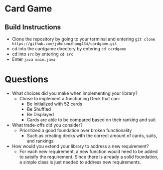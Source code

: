 # Card Game
## Build Instructions 
   - Clone the repository by going to your terminal and entering `git clone https://github.com/johnsonzhang434/cardgame.git`
   - cd into the cardgame directory by entering `cd cardgame`
   - cd into `src` by entering `cd src`
   - Enter `java main.java`
   
# Questions
- What choices did you make when implementing your library?
  - Chose to implement a functioning Deck that can:
     - Be Initialized with 52 cards
     - Be Shuffled
     - Be Displayed
     - Cards are able to be compared based on their ranking and suit
- What trade-offs did you consider?
  - Prioritized a good foundation over broken functionality
      - Such as creating decks with the correct amount of cards, suits, and rankings  
- How would you extend your library to address a new requirement?
  - For each new requirement, a new function would need to be added to satsify the requirement. Since there is already a solid foundation, a simple class is just needed to address new requirements.
